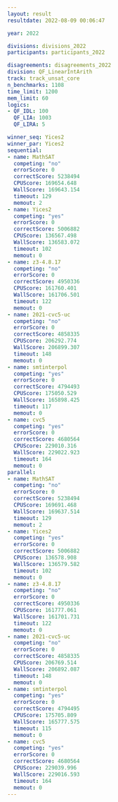```yaml
---
layout: result
resultdate: 2022-08-09 00:06:47

year: 2022

divisions: divisions_2022
participants: participants_2022

disagreements: disagreements_2022
division: QF_LinearIntArith
track: track_unsat_core
n_benchmarks: 1108
time_limit: 1200
mem_limit: 60
logics:
- QF_IDL: 100
  QF_LIA: 1003
  QF_LIRA: 5

winner_seq: Yices2
winner_par: Yices2
sequential:
- name: MathSAT
  competing: "no"
  errorScore: 0
  correctScore: 5238494
  CPUScore: 169654.648
  WallScore: 169643.154
  timeout: 129
  memout: 2
- name: Yices2
  competing: "yes"
  errorScore: 0
  correctScore: 5006882
  CPUScore: 136567.498
  WallScore: 136583.072
  timeout: 102
  memout: 0
- name: z3-4.8.17
  competing: "no"
  errorScore: 0
  correctScore: 4950336
  CPUScore: 161760.401
  WallScore: 161706.501
  timeout: 122
  memout: 0
- name: 2021-cvc5-uc
  competing: "no"
  errorScore: 0
  correctScore: 4858335
  CPUScore: 206292.774
  WallScore: 206899.307
  timeout: 148
  memout: 0
- name: smtinterpol
  competing: "yes"
  errorScore: 0
  correctScore: 4794493
  CPUScore: 175050.529
  WallScore: 165898.425
  timeout: 117
  memout: 0
- name: cvc5
  competing: "yes"
  errorScore: 0
  correctScore: 4680564
  CPUScore: 229010.316
  WallScore: 229022.923
  timeout: 164
  memout: 0
parallel:
- name: MathSAT
  competing: "no"
  errorScore: 0
  correctScore: 5238494
  CPUScore: 169691.468
  WallScore: 169637.514
  timeout: 129
  memout: 2
- name: Yices2
  competing: "yes"
  errorScore: 0
  correctScore: 5006882
  CPUScore: 136578.908
  WallScore: 136579.582
  timeout: 102
  memout: 0
- name: z3-4.8.17
  competing: "no"
  errorScore: 0
  correctScore: 4950336
  CPUScore: 161777.061
  WallScore: 161701.731
  timeout: 122
  memout: 0
- name: 2021-cvc5-uc
  competing: "no"
  errorScore: 0
  correctScore: 4858335
  CPUScore: 206769.514
  WallScore: 206892.087
  timeout: 148
  memout: 0
- name: smtinterpol
  competing: "yes"
  errorScore: 0
  correctScore: 4794495
  CPUScore: 175705.809
  WallScore: 165777.575
  timeout: 115
  memout: 0
- name: cvc5
  competing: "yes"
  errorScore: 0
  correctScore: 4680564
  CPUScore: 229039.996
  WallScore: 229016.593
  timeout: 164
  memout: 0
---
```

